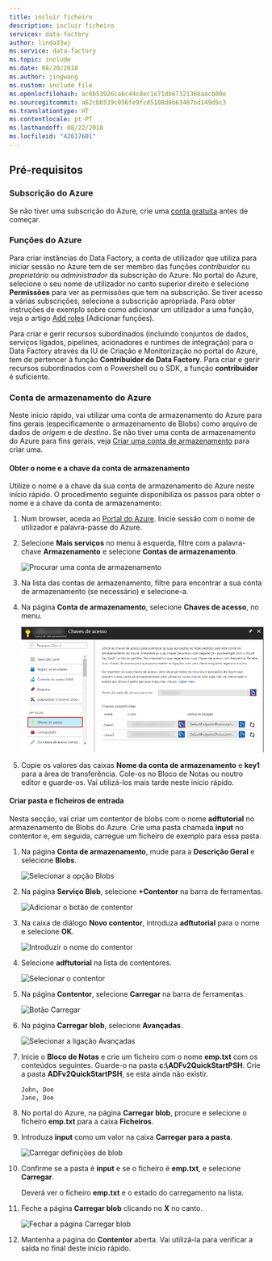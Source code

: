 ```yaml
---
title: incluir ficheiro
description: incluir ficheiro
services: data-factory
author: linda33wj
ms.service: data-factory
ms.topic: include
ms.date: 08/20/2018
ms.author: jingwang
ms.custom: include file
ms.openlocfilehash: ac6b53926ca6c44c8ec1e71db67321366aacb00e
ms.sourcegitcommit: a62cbb539c056fe9fcd5108d0b63487bd149d5c3
ms.translationtype: HT
ms.contentlocale: pt-PT
ms.lasthandoff: 08/22/2018
ms.locfileid: "42617601"
---
```

## <a name="prerequisites"></a>Pré-requisitos

### <a name="azure-subscription"></a>Subscrição do Azure
Se não tiver uma subscrição do Azure, crie uma [conta gratuita](https://azure.microsoft.com/free/) antes de começar.

### <a name="azure-roles"></a>Funções do Azure
Para criar instâncias do Data Factory, a conta de utilizador que utiliza para iniciar sessão no Azure tem de ser membro das funções *contribuidor* ou *proprietário* ou *administrador* da subscrição do Azure. No portal do Azure, selecione o seu nome de utilizador no canto superior direito e selecione **Permissões** para ver as permissões que tem na subscrição. Se tiver acesso a várias subscrições, selecione a subscrição apropriada. Para obter instruções de exemplo sobre como adicionar um utilizador a uma função, veja o artigo [Add roles](../articles/billing/billing-add-change-azure-subscription-administrator.md) (Adicionar funções).

Para criar e gerir recursos subordinados (incluindo conjuntos de dados, serviços ligados, pipelines, acionadores e runtimes de integração) para o Data Factory através da IU de Criação e Monitorização no portal do Azure, tem de pertencer à função **Contribuidor do Data Factory**. Para criar e gerir recursos subordinados com o Powershell ou o SDK, a função **contribuidor** é suficiente.

### <a name="azure-storage-account"></a>Conta de armazenamento do Azure
Neste início rápido, vai utilizar uma conta de armazenamento do Azure para fins gerais (especificamente o armazenamento de Blobs) como arquivo de dados de *origem* e de *destino*. Se não tiver uma conta de armazenamento do Azure para fins gerais, veja [Criar uma conta de armazenamento](../articles/storage/common/storage-quickstart-create-account.md) para criar uma. 

#### <a name="get-the-storage-account-name-and-account-key"></a>Obter o nome e a chave da conta de armazenamento
Utilize o nome e a chave da sua conta de armazenamento do Azure neste início rápido. O procedimento seguinte disponibiliza os passos para obter o nome e a chave da conta de armazenamento: 

1. Num browser, aceda ao [Portal do Azure](https://portal.azure.com). Inicie sessão com o nome de utilizador e palavra-passe do Azure. 
2. Selecione **Mais serviços** no menu à esquerda, filtre com a palavra-chave **Armazenamento** e selecione **Contas de armazenamento**.

   ![Procurar uma conta de armazenamento](media/data-factory-quickstart-prerequisites/search-storage-account.png)
3. Na lista das contas de armazenamento, filtre para encontrar a sua conta de armazenamento (se necessário) e selecione-a. 
4. Na página **Conta de armazenamento**, selecione **Chaves de acesso**, no menu.

   ![Obter o nome e a chave da conta de armazenamento](media/data-factory-quickstart-prerequisites/storage-account-name-key.png)
5. Copie os valores das caixas **Nome da conta de armazenamento** e **key1** para a área de transferência. Cole-os no Bloco de Notas ou noutro editor e guarde-os. Vai utilizá-los mais tarde neste início rápido.   

#### <a name="create-the-input-folder-and-files"></a>Criar pasta e ficheiros de entrada
Nesta secção, vai criar um contentor de blobs com o nome **adftutorial** no armazenamento de Blobs do Azure. Crie uma pasta chamada **input** no contentor e, em seguida, carregue um ficheiro de exemplo para essa pasta. 

1. Na página **Conta de armazenamento**, mude para a **Descrição Geral** e selecione **Blobs**. 

   ![Selecionar a opção Blobs](media/data-factory-quickstart-prerequisites/select-blobs.png)
2. Na página **Serviço Blob**, selecione **+Contentor** na barra de ferramentas. 

   ![Adicionar o botão de contentor](media/data-factory-quickstart-prerequisites/add-container-button.png)    
3. Na caixa de diálogo **Novo contentor**, introduza **adftutorial** para o nome e selecione **OK**. 

   ![Introduzir o nome do contentor](media/data-factory-quickstart-prerequisites/new-container-dialog.png)
4. Selecione **adftutorial** na lista de contentores. 

   ![Selecionar o contentor](media/data-factory-quickstart-prerequisites/seelct-adftutorial-container.png)
1. Na página **Contentor**, selecione **Carregar** na barra de ferramentas.  

   ![Botão Carregar](media/data-factory-quickstart-prerequisites/upload-toolbar-button.png)
6. Na página **Carregar blob**, selecione **Avançadas**.

   ![Selecionar a ligação Avançadas](media/data-factory-quickstart-prerequisites/upload-blob-advanced.png)
7. Inicie o **Bloco de Notas** e crie um ficheiro com o nome **emp.txt** com os conteúdos seguintes. Guarde-o na pasta **c:\ADFv2QuickStartPSH**. Crie a pasta **ADFv2QuickStartPSH**, se esta ainda não existir.
    
   ```
   John, Doe
   Jane, Doe
   ```    
8. No portal do Azure, na página **Carregar blob**, procure e selecione o ficheiro **emp.txt** para a caixa **Ficheiros**. 
9. Introduza **input** como um valor na caixa **Carregar para a pasta**. 

    ![Carregar definições de blob](media/data-factory-quickstart-prerequisites/upload-blob-settings.png)    
10. Confirme se a pasta é **input** e se o ficheiro é **emp.txt**, e selecione **Carregar**.
    
    Deverá ver o ficheiro **emp.txt** e o estado do carregamento na lista. 
12. Feche a página **Carregar blob** clicando no **X** no canto. 

    ![Fechar a página Carregar blob](media/data-factory-quickstart-prerequisites/close-upload-blob.png)
1. Mantenha a página do **Contentor** aberta. Vai utilizá-la para verificar a saída no final deste início rápido.
